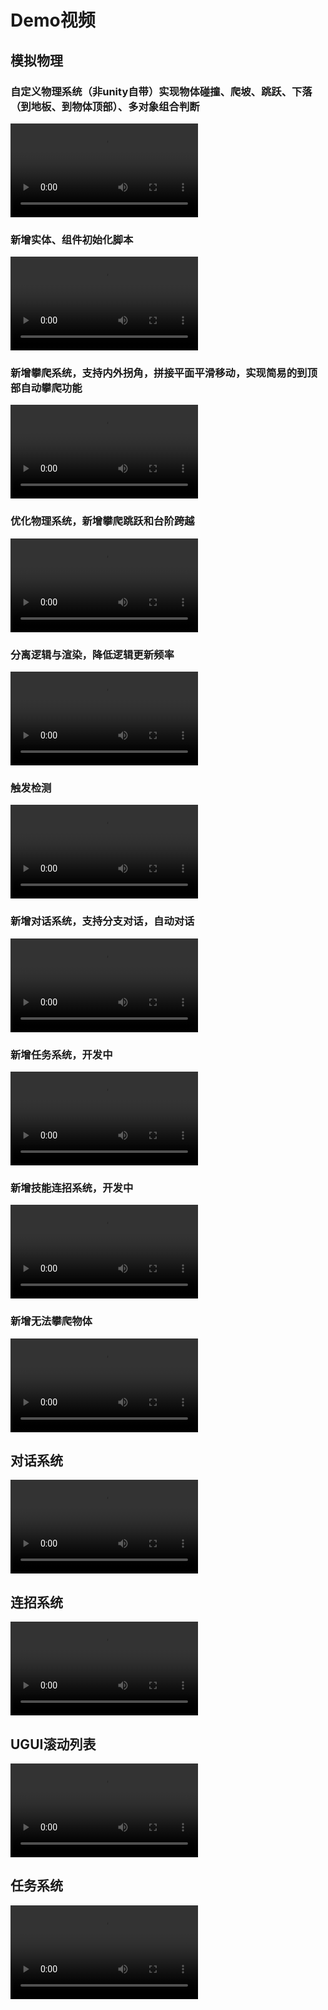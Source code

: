 # Demo视频

## 模拟物理

### 自定义物理系统（非unity自带）实现物体碰撞、爬坡、跳跃、下落（到地板、到物体顶部）、多对象组合判断

<video src="https://video.spup.buzz/2024-01-29-04-45-15.mov"></video>

### 新增实体、组件初始化脚本

<video src="https://video.spup.buzz/2024-01-29-04-45-22.mov"></video>

### 新增攀爬系统，支持内外拐角，拼接平面平滑移动，实现简易的到顶部自动攀爬功能

<video src="https://video.spup.buzz/2024-01-29-04-45-12.mov"></video>

### 优化物理系统，新增攀爬跳跃和台阶跨越

<video src="https://video.spup.buzz/2024-01-29-04-45-37.mov"></video>

### 分离逻辑与渲染，降低逻辑更新频率

<video src="https://video.spup.buzz/2024-01-29-04-45-57.mov"></video>

### 触发检测

<video src="https://video.spup.buzz/2024-01-29-04-45-10.mov"></video>

### 新增对话系统，支持分支对话，自动对话

<video src="https://video.spup.buzz/2024-01-29-04-45-43.mov"></video>

### 新增任务系统，开发中

<video src="https://video.spup.buzz/2024-01-29-04-45-45.mov"></video>

### 新增技能连招系统，开发中

<video src="https://video.spup.buzz/2024-01-29-04-45-41.mov"></video>

### 新增无法攀爬物体

<video src='https://video.spup.buzz/2024-01-30-23-49-57.mov'></video>

## 对话系统

<video src="https://video.spup.buzz/2024-01-29-04-45-30.mov"></video>

## 连招系统

<video src="https://video.spup.buzz/2024-01-29-04-45-20.mov"></video>

## UGUI滚动列表

<video src="https://video.spup.buzz/2024-01-29-04-45-46.mov"></video>

## 任务系统

<video src="https://video.spup.buzz/2024-01-29-04-45-35.mov"></video>